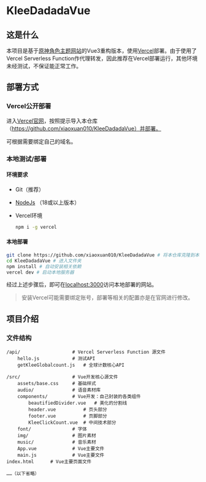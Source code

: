 # KleeDadadaVue

## 这是什么

本项目是基于[原神角色主题网站](https://gitee.com/KleeGitee/Klee)的Vue3重构版本，使用[Vercel](https://vercel.com/)部署。由于使用了Vercel Serverless Function作代理转发，因此推荐在Vercel部署运行，其他环境未经测试，不保证能正常工作。

## 部署方式

### Vercel公开部署

进入[Vercel官网](https://vercel.com/)，按照提示导入本仓库（https://github.com/xiaoxuan010/KleeDadadaVue）并部署。

可根据需要绑定自己的域名。

### 本地测试/部署

#### 环境要求

- Git（推荐）

- [NodeJs](https://nodejs.org/) （18或以上版本）

- Vercel环境

  ```sh
  npm i -g vercel
  ```

#### 本地部署

```sh
git clone https://github.com/xiaoxuan010/KleeDadadaVue # 将本仓库克隆到本地（方法不唯一）
cd KleeDadadaVue # 进入文件夹
npm install # 自动安装相关依赖
vercel dev # 启动本地服务器
```

经过上述步骤后，即可在[localhost:3000](localhost:3000)访问本地部署的网站。

> 安装Vercel可能需要绑定账号，部署等相关的配置亦是在官网进行修改。



## 项目介绍

### 文件结构

```dir
/api/					# Vercel Serverless Function 源文件
	hello.js			# 测试API
	getKleeGlobalcount.js	# 全球计数核心API
	
/src/					# Vue开发核心源文件
	assets/base.css		# 基础样式
	audio/				# 语音素材库
	components/			# Vue开发：自己封装的各类组件
		beautifiedDivider.vue	# 美化的分割线
		header.vue			# 页头部分
		footer.vue			# 页脚部分
		KleeClickCount.vue	# 中间技术部分
	font/				# 字体
	img/				# 图片素材
	music/				# 音乐素材
	App.vue				# Vue主要文件
	main.js				# Vue主要文件
index.html		# Vue主要页面文件

……（以下省略）
```

